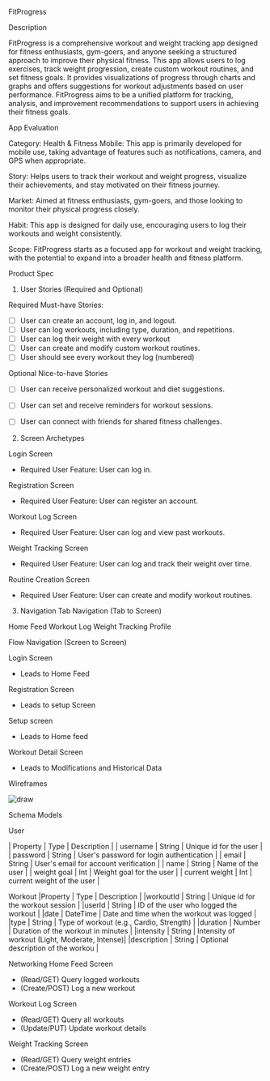 FitProgress

Description

FitProgress is a comprehensive workout and weight tracking app designed for fitness enthusiasts, gym-goers, and anyone seeking a structured approach to improve their physical fitness. This app allows users to log exercises, track weight progression, create custom workout routines, and set fitness goals. It provides visualizations of progress through charts and graphs and offers suggestions for workout adjustments based on user performance. FitProgress aims to be a unified platform for tracking, analysis, and improvement recommendations to support users in achieving their fitness goals.

App Evaluation

Category: Health & Fitness
Mobile: This app is primarily developed for mobile use, taking advantage of features such as notifications, camera, and GPS when appropriate.

Story: Helps users to track their workout and weight progress, visualize their achievements, and stay motivated on their fitness journey.

Market: Aimed at fitness enthusiasts, gym-goers, and those looking to monitor their physical progress closely.

Habit: This app is designed for daily use, encouraging users to log their workouts and weight consistently.

Scope: FitProgress starts as a focused app for workout and weight tracking, with the potential to expand into a broader health and fitness platform.

Product Spec

1. User Stories (Required and Optional)


Required Must-have Stories:

- [ ] User can create an account, log in, and logout.
- [ ] User can log workouts, including type, duration, and repetitions.
- [ ] User can log their weight with every workout
- [ ] User can create and modify custom workout routines.
- [ ] User should see every workout they log (numbered)

Optional Nice-to-have Stories
- [ ] User can receive personalized workout and diet suggestions.
- [ ] User can set and receive reminders for workout sessions.
- [ ] User can connect with friends for shared fitness challenges.


2. Screen Archetypes


Login Screen
- Required User Feature: User can log in.


Registration Screen
- Required User Feature: User can register an account.


Workout Log Screen
- Required User Feature: User can log and view past workouts.


Weight Tracking Screen
- Required User Feature: User can log and track their weight over time.


Routine Creation Screen
- Required User Feature: User can create and modify workout routines.


3. Navigation
Tab Navigation (Tab to Screen)

Home Feed
Workout Log
Weight Tracking
Profile

Flow Navigation (Screen to Screen)

Login Screen
- Leads to Home Feed

Registration Screen
- Leads to setup Screen

Setup screen
- Leads to Home feed

Workout Detail Screen
- Leads to Modifications and Historical Data

Wireframes

![draw](https://hackmd.io/_uploads/rJhVO2jAa.png)




Schema
Models

User

| Property       | Type     | Description                              |
| username       | String   | Unique id for the user                   |
| password       | String   | User's password for login authentication |
| email          | String   | User's email for account verification    |
| name           | String   | Name of the user                         |
| weight goal    | Int      | Weight goal for the user                 |
| current weight | Int      | current weight of the user               |

Workout
|Property	   |  Type	   |    Description                                 |
|workoutId	 |  String	 | Unique id for the workout session              |
|userId	     |  String	 | ID of the user who logged the workout          |
|date	       |  DateTime |	  Date and time when the workout was logged   |
|type	       |  String	 | Type of workout (e.g., Cardio, Strength)       |
|duration	   |  Number	 | Duration of the workout in minutes             |
|intensity	 |  String	 | Intensity of workout (Light, Moderate, Intense)|
|description |  String	 | Optional description of the workou             |

Networking
Home Feed Screen
- (Read/GET) Query logged workouts
- (Create/POST) Log a new workout

Workout Log Screen
- (Read/GET) Query all workouts
- (Update/PUT) Update workout details

Weight Tracking Screen
- (Read/GET) Query weight entries
- (Create/POST) Log a new weight entry
